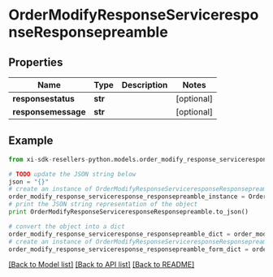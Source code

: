 # OrderModifyResponseServiceresponseResponsepreamble


## Properties

Name | Type | Description | Notes
------------ | ------------- | ------------- | -------------
**responsestatus** | **str** |  | [optional] 
**responsemessage** | **str** |  | [optional] 

## Example

```python
from xi-sdk-resellers-python.models.order_modify_response_serviceresponse_responsepreamble import OrderModifyResponseServiceresponseResponsepreamble

# TODO update the JSON string below
json = "{}"
# create an instance of OrderModifyResponseServiceresponseResponsepreamble from a JSON string
order_modify_response_serviceresponse_responsepreamble_instance = OrderModifyResponseServiceresponseResponsepreamble.from_json(json)
# print the JSON string representation of the object
print OrderModifyResponseServiceresponseResponsepreamble.to_json()

# convert the object into a dict
order_modify_response_serviceresponse_responsepreamble_dict = order_modify_response_serviceresponse_responsepreamble_instance.to_dict()
# create an instance of OrderModifyResponseServiceresponseResponsepreamble from a dict
order_modify_response_serviceresponse_responsepreamble_form_dict = order_modify_response_serviceresponse_responsepreamble.from_dict(order_modify_response_serviceresponse_responsepreamble_dict)
```
[[Back to Model list]](../README.md#documentation-for-models) [[Back to API list]](../README.md#documentation-for-api-endpoints) [[Back to README]](../README.md)


